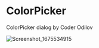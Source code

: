 # ColorPicker
ColorPicker dialog by Coder Odilov

![Screenshot_1675534915](https://user-images.githubusercontent.com/91076403/216783300-9b0e9739-7fe2-4fb4-bc70-3311b860e02f.png)

